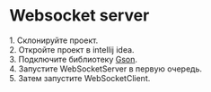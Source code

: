 <h1>Websocket server</h1>
<p>
1. Склонируйте проект. <br>
2. Откройте проект в intellij idea. <br>
3. Подключите библиотеку <a href="https://jar-download.com/artifacts/com.google.code.gson/gson/2.8.2/source-code" target="_blank">Gson</a>. <br>
4. Запустите WebSocketServer в первую очередь. <br>
5. Затем запустите WebSocketClient.
</p>